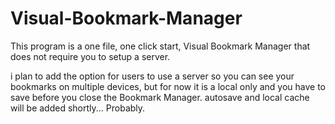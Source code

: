 # Visual-Bookmark-Manager
This program is a one file, one click start, Visual Bookmark Manager that does not require you to setup a server.

i plan to add the option for users to use a server so you can see your bookmarks on multiple devices, but for now it is a local only and you have to save before you close the Bookmark Manager. autosave and local cache will be added shortly... Probably.
